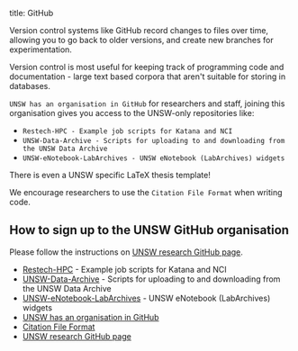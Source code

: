 title: GitHub

Version control systems like GitHub record changes to files over time, allowing you to go back to older versions, and create new branches for experimentation. 

Version control is most useful for keeping track of programming code and documentation - large text based corpora that aren't suitable for storing in databases.

`UNSW has an organisation in GitHub` for researchers and staff, joining this organisation gives you access to the UNSW-only repositories like:
 
-  `Restech-HPC - Example job scripts for Katana and NCI`
-  `UNSW-Data-Archive - Scripts for uploading to and downloading from the UNSW Data Archive`
-  `UNSW-eNotebook-LabArchives - UNSW eNotebook (LabArchives) widgets`
 
There is even a UNSW specific LaTeX thesis template!

We encourage researchers to use the `Citation File Format` when writing code.


## How to sign up to the UNSW GitHub organisation

Please follow the instructions on [UNSW research GitHub page](https://research.unsw.edu.au/github).



- [Restech-HPC](https://github.com/unsw-edu-au/Restech-HPC/tree/master/hpc-examples) - Example job scripts for Katana and NCI
- [UNSW-Data-Archive](https://github.com/unsw-edu-au/UNSW-Data-Archive) - Scripts for uploading to and downloading from the UNSW Data Archive
- [UNSW-eNotebook-LabArchives](https://github.com/unsw-edu-au/UNSW-eNotebook-LabArchives) - UNSW eNotebook (LabArchives) widgets
- [UNSW has an organisation in GitHub](https://github.com/unsw-edu-au)
- [Citation File Format](https://citation-file-format.github.io/)
- [UNSW research GitHub page](https://research.unsw.edu.au/github)
